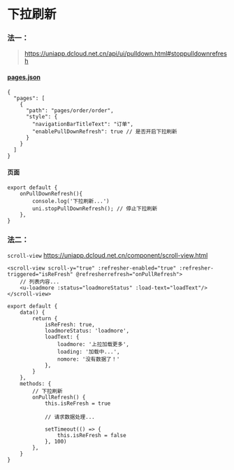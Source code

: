 # 下拉刷新

### 法一：

> https://uniapp.dcloud.net.cn/api/ui/pulldown.html#stoppulldownrefresh

#### [pages.json](../../src/pages.json)

```
{
  "pages": [
    {
      "path": "pages/order/order",
      "style": {
        "navigationBarTitleText": "订单",
        "enablePullDownRefresh": true // 是否开启下拉刷新
      }
    }
  ]
}
```

#### 页面

```
export default {
    onPullDownRefresh(){
        console.log('下拉刷新...')
        uni.stopPullDownRefresh(); // 停止下拉刷新
    },
}
```

### 法二：

`scroll-view` https://uniapp.dcloud.net.cn/component/scroll-view.html

```
<scroll-view scroll-y="true" :refresher-enabled="true" :refresher-triggered="isReFresh" @refresherrefresh="onPullRefresh">
    // 列表内容...
    <u-loadmore :status="loadmoreStatus" :load-text="loadText"/>
</scroll-view>
```

```
export default {
    data() {
        return {
            isReFresh: true,
            loadmoreStatus: 'loadmore',
            loadText: {
                loadmore: '上拉加载更多',
                loading: '加载中...',
                nomore: '没有数据了！'
            },
        }
    },
    methods: {
        // 下拉刷新
        onPullRefresh() {
            this.isReFresh = true
            
            // 请求数据处理...
            
            setTimeout(() => {
                this.isReFresh = false
            }, 100)
        },
    }
}
```
